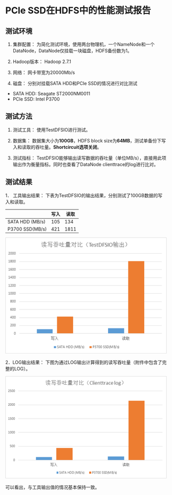 PCIe SSD在HDFS中的性能测试报告
===========

测试环境
---------------

1. 集群配置：
为简化测试环境，使用两台物理机，一个NameNode和一个DataNode，DataNode仅挂载一块磁盘，HDFS备份数为1。

2. Hadoop版本：
Hadoop 2.7.1

3. 网络：
	网卡带宽为20000Mb/s

4. 磁盘：
	分别对挂载SATA HDD和PCIe SSD的情况进行对比测试
* SATA HDD: Seagate ST2000NM0011
* PCIe SSD: Intel P3700

测试方法
---------------

1. 测试工具：
使用TestDFSIO进行测试。

2. 数据集：
数据集大小为**100GB**，HDFS block size为**64MB**，测试单备份下写入和读取的吞吐量。**Shortcircuit选项关闭**。

3. 测试指标：
TestDFSIO能够输出读写数据的吞吐量（单位MB/s），直接用此项输出作为衡量指标。同时也查看了DataNode clienttrace的log进行比对。

测试结果
---------------

1． 工具输出结果：
下表为TestDFSIO的输出结果，分别测试了100GB数据的写入和读取。

|     |  写入   |  读取   |
| --- | --- | --- |
|  SATA HDD (MB/s)   |  105   |  134   |
|  P3700 SSD(MB/s)   |  421   |  1811   |

![enter description here][1]
 

2．LOG输出结果：
下图为通过LOG输出计算得到的读写吞吐量（附件中包含了完整的LOG）。

 ![enter description here][2]
 
可以看出，与工具输出值的情况基本保持一致。


  [1]: ./images/1501499547668.jpg
  [2]: ./images/1501499595811.jpg